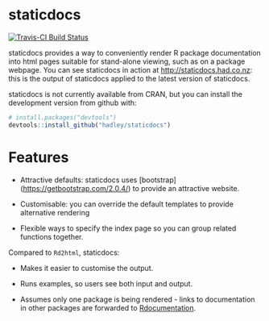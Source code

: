 # staticdocs

[![Travis-CI Build Status](https://travis-ci.org/hadley/staticdocs.svg?branch=master)](https://travis-ci.org/hadley/staticdocs)

staticdocs provides a way to conveniently render R package documentation into html pages suitable for stand-alone viewing, such as on a package webpage. You can see staticdocs in action at <http://staticdocs.had.co.nz>: this is the output of staticdocs applied to the latest version of staticdocs.

staticdocs is not currently available from CRAN, but you can install the development version from github with:

```R
# install.packages("devtools")
devtools::install_github("hadley/staticdocs")
```

# Features

* Attractive defaults: staticdocs uses [bootstrap]
  (https://getbootstrap.com/2.0.4/) to provide an attractive website.

* Customisable: you can override the default templates to provide
  alternative rendering

* Flexible ways to specify the index page so you can group related
  functions together.

Compared to `Rd2html`, staticdocs:

* Makes it easier to customise the output.

* Runs examples, so users see both input and output.

* Assumes only one package is being rendered - links to documentation in
  other packages are forwarded to [Rdocumentation](http://www.rdocumentation.org/).
